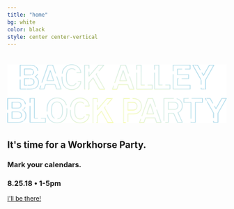 ```yaml
---
title: "home"
bg: white
color: black
style: center center-vertical
---
```


<h1><img class="titles" src="img/back-alley-titles.png" title="Back Alley Block Party"/></h1>

## It's time for a Workhorse Party.

### Mark your calendars.

### 8.25.18 • 1-5pm

<a class="btn" href="https://www.eventbrite.com/e/back-alley-block-party-tickets-49058424067">I'll be there!</a>
